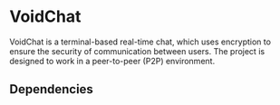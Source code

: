 # VoidChat
VoidChat is a terminal-based real-time chat, which uses encryption to ensure the security of communication between users. The project is designed to work in a peer-to-peer (P2P) environment.

## Dependencies
